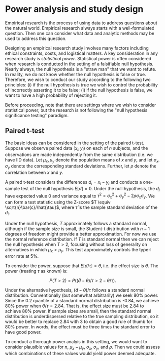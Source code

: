 # Power analysis and study design

Empirical research is the process of using data to address
questions about the natural world.  Empirical research always
starts with a well-formulated question.  Then one can consider
what data and analytic methods may be used to address this question.

Designing an empirical research study involves many factors
including ethical constraints, costs, and logistical matters.
A key consideration in any research study
is *statistical power*.  Statistical power is often
considered when research is conducted in the setting
of a falsifiable null hypothesis.
Nearly always, the null hypothesis is a "straw man" that we want
to refute.  In reality, we do not know whether the null
hypothesis is false or true.  Therefore, we wish to conduct our study
according to the following two principles: (i) if the
null hypothesis is true we wish to control the probability
of incorrectly asserting it to be false; (i) if the null
hypothesis is false, we want to have a high probability
of rejecting it.

Before proceeding, note that there are settings where we
wish to consider statistical power, but the research is
not following the "null hypothesis significance testing"
paradigm.

## Paired t-test

The basic ideas can be considered in the setting of the
paired t-test.  Suppose we observe paired data $(x_i, y_i)$
on each of $n$ subjects, and the observations are made
independently from the same distribution (i.e. we have IID
data).  Let $\mu_x, \mu_y$ denote the population means of
$x$ and $y$, and let $\sigma_x$, $\sigma_y$ denote the corresponding
standard deviations.  Further, let $\rho$ denote the correlation
between $x$ and $y$.

A paired t-test considers the differences $d_i = x_i - y_i$
and conducts a one-sample test of the null hypothesis
$E[d] = 0$.  Under the null hypothesis, the $d_i$ have
expected value 0 and variance equal to
$\tau^2  = \sigma_x^2 + \sigma_y^2 - 2\rho\sigma_x\sigma_y$.
We can form a test statistic using the Z-score $T \equiv \sqrt{n}\bar{c}/\hat{\tau}$,
where $\hat{\tau}$ is the sample standard deviation of the
$d_i$.

Under the null hypothesis, $T$ approximately follows a standard
normal, although if the sample size is small, the Student-t
distribution with $n-1$ degrees of freedom might provide a
better approximation.  For now we use the normal reference
distribution.  If $T$ is standard normal then we can reject
the null hypothesis when $T>2$, focusing without loss of
generality on alternatives in which $\mu_x > \mu_y$. This
test approximately controls the type-I error rate at 5\%.

To consider the power, suppose that $E[d/\tau] = \theta$,
i.e. the effect size is $\theta$. The power (treating
$\tau$ as known) is:

$$
P(T>2) = P((\bar{d} - \theta)/\tau > 2 - \theta/\tau).
$$

Under the alternative hypothesis, $(\bar{d} - \theta)/\tau$ follows a
standard normal distribution.
Conventionally (but somewhat arbitrarily) we seek 80% power.
Since the 0.2 quantile of a standard normal distribution is -0.84, we
achieve 80\% power when $\theta/\tau = 2.84$. That is, the effect
size must be 2.84 to achieve 80\% power.  If sample sizes are small,
then the standard normal distribution is underdispersed relative
to the true sampling distribution, so it would be better to replace 2.84 with 3
to obtain a good rule of thumb for 80\% power.  In words, the
effect must be three times the standard error to have good power.

To conduct a thorough power analyis in this setting, we would want
to consider plausible values for $n$, $\mu_x - \mu_y$, $\sigma_x$,
$\sigma_y$, and $\rho$.  Then we could assess which combinations
of these values would yield power deemed adequate.

